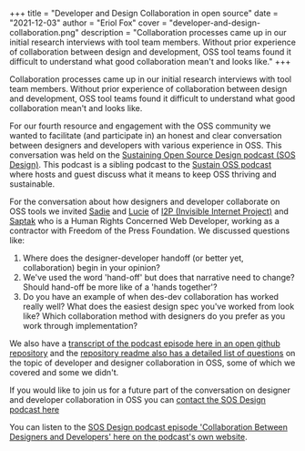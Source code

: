 +++
title = "Developer and Design Collaboration in open source"
date = "2021-12-03"
author = "Eriol Fox"
cover = "developer-and-design-collaboration.png"
description = "Collaboration processes came up in our initial research interviews with tool team members.  Without prior experience of collaboration between design and development, OSS tool teams found it difficult to understand what good collaboration mean't and looks like."
+++

Collaboration processes came up in our initial research interviews with tool team members.  Without prior experience of collaboration between design and development, OSS tool teams found it difficult to understand what good collaboration mean't and looks like. 

For our fourth resource and engagement with the OSS community we wanted to facilitate (and participate in) an honest and clear conversation between designers and developers with various experience in OSS. This conversation was held on the [Sustaining Open Source Design podcast (SOS Design)](https://sosdesign.sustainoss.org/). This podcast is a sibling podcast to the [Sustain OSS podcast](https://podcast.sustainoss.org/) where hosts and guest discuss what it means to keep OSS thriving and sustainable. 

For the conversation about how designers and developer collaborate on OSS tools we invited [Sadie](https://twitter.com/yrb1rd) and [Lucie](https://luwuxu.com/) of [I2P (Invisible Internet Project)](https://geti2p.net/en/) and [Saptak](https://saptaks.website/) who is a Human Rights Concerned Web Developer, working as a contractor with Freedom of the Press Foundation. We discussed questions like:

1. Where does the designer-developer handoff (or better yet, collaboration) begin in your opinion?
2. We've used the word 'hand-off' but does that narrative need to change? Should hand-off be more like of a 'hands together'?
3. Do you have an example of when des-dev collaboration has worked really well? What does the easiest design spec you've worked from look like? Which collaboration method with designers do you prefer as you work through implementation?


We also have a [transcript of the podcast episode here in an open github repository](https://github.com/simplysecure/designer-developer-collaboration-in-OSS/blob/main/In-conversation-with-designers-and-developers-in-OSS-for-SOS-podcast.md) and the [repository readme also has a detailed list of questions](https://github.com/simplysecure/designer-developer-collaboration-in-OSS) on the topic of developer and designer collaboration in OSS, some of which we covered and some we didn't.

If you would like to join us for a future part of the conversation on designer and developer collaboration in OSS you can [contact the SOS Design podcast here](https://discourse.sustainoss.org/t/design-ux-working-group/348)

You can listen to the [SOS Design podcast episode 'Collaboration Between Designers and Developers' here on the podcast's own website](https://sosdesign.sustainoss.org/18).

